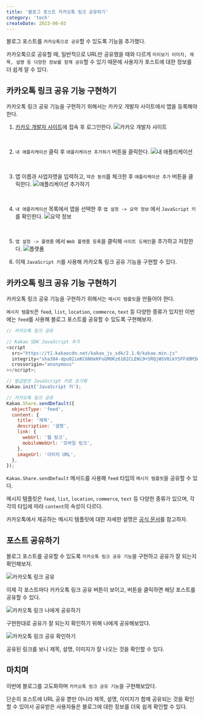 ```yaml
---
title: '블로그 포스트 카카오톡 링크 공유하기'
category: 'tech'
createDate: 2023-06-03
---
```


블로그 포스트를 `카카오톡으로 공유`할 수 있도록 기능을 추가했다.

카카오톡으로 공유할 때, 일반적으로 URL만 공유했을 때와 다르게 `미리보기 이미지, 제목, 설명 등 다양한 정보를 함께 공유`할 수 있기 때문에 사용자가 포스트에 대한 정보를 더 쉽게 알 수 있다.

## 카카오톡 링크 공유 기능 구현하기

카카오톡 링크 공유 기능을 구현하기 위해서는 카카오 개발자 사이트에서 앱을 등록해야 한다.

1. [카카오 개발자 사이트](https://developers.kakao.com/)에 접속 후 로그인한다.
   ![카카오 개발자 사이트](https://github.com/Jangyusu/yusu.log/assets/60203731/45fed04e-33c9-4563-a6e7-1f953945f57d)

<br/>

2. `내 애플리케이션` 클릭 후 `애플리케이션 추가하기` 버튼을 클릭한다.
   ![내 애플리케이션](https://github.com/Jangyusu/yusu.log/assets/60203731/2d3bea2d-7d57-4b3d-a0c3-de4dfc6b2379)

<br/>

3. 앱 이름과 사업자명을 입력하고, `약관 동의`를 체크한 후 `애플리케이션 추가` 버튼을 클릭한다.
   ![애플리케이션 추가하기](https://github.com/Jangyusu/yusu.log/assets/60203731/2bedfcd4-3c5f-41b1-be6c-0126e7b28838)

<br/>

4. `내 애플리케이션` 목록에서 앱을 선택한 후 `앱 설정 -> 요약 정보` 에서 `JavaScript 키`를 확인한다.
   ![요약 정보](https://github.com/Jangyusu/yusu.log/assets/60203731/3b0f4c9e-a4ff-4489-9afc-019f6592a70a)

<br/>

5. `앱 설정 -> 플랫폼` 에서 `Web 플랫폼 등록`을 클릭해 `사이트 도메인`을 추가하고 저장한다.
   ![플랫폼](https://github.com/Jangyusu/yusu.log/assets/60203731/58123ab0-d238-4ff1-9d40-3e9bba0733b3)

6. 이제 `JavaScript 키`를 사용해 카카오톡 링크 공유 기능을 구현할 수 있다.

## 카카오톡 링크 공유 기능 구현하기

카카오톡 링크 공유 기능을 구현하기 위해서는 `메시지 템플릿`을 만들어야 한다.

`메시지 템플릿`은 `feed`, `list`, `location`, `commerce`, `text` 등 다양한 종류가 있지만 이번에는 `feed`를 사용해 블로그 포스트를 공유할 수 있도록 구현해보자.

```javascript
// 카카오톡 링크 공유

// Kakao SDK JavaScript 추가
<script
  src="https://t1.kakaocdn.net/kakao_js_sdk/2.1.0/kakao.min.js"
  integrity="sha384-dpu02ieKC6NUeKFoGMOKz6102CLEWi9+5RQjWSV0ikYSFFd8M3Wp2reIcquJOemx"
  crossorigin="anonymous"
></script>;

// 발급받은 JavaScript 키로 초기화
Kakao.init('JavaScript 키');

// 카카오톡 링크 공유
Kakao.Share.sendDefault({
  objectType: 'feed',
  content: {
    title: '제목',
    description: '설명',
    link: {
      webUrl: '웹 링크',
      mobileWebUrl: '모바일 링크',
    },
    imageUrl: '이미지 URL',
  },
});
```

`Kakao.Share.sendDefault` 메서드를 사용해 `feed` 타입의 `메시지 템플릿`을 공유할 수 있다.

메시지 템플릿은 `feed`, `list`, `location`, `commerce`, `text` 등 다양한 종류가 있으며, 각각의 타입에 따라 `content`의 속성이 다르다.

카카오톡에서 제공하는 메시지 템플릿에 대한 자세한 설명은 [공식 문서](https://developers.kakao.com/docs/latest/ko/message/message-template)를 참고하자.

## 포스트 공유하기

블로그 포스트를 공유할 수 있도록 `카카오톡 링크 공유 기능`을 구현하고 공유가 잘 되는지 확인해보자.

![카카오톡 링크 공유](https://github.com/Jangyusu/yusu.log/assets/60203731/f642230b-cd06-4c81-b44b-004cb097a143)

이제 각 포스트마다 카카오톡 링크 공유 버튼이 보이고, 버튼을 클릭하면 해당 포스트를 공유할 수 있다.

![카카오톡 링크 나에게 공유하기](https://github.com/Jangyusu/yusu.log/assets/60203731/0e20bf4a-9fb9-4953-a92b-ed5a11790d60)

구현한대로 공유가 잘 되는지 확인하기 위해 나에게 공유해보았다.

![카카오톡 링크 공유 확인하기](https://github.com/Jangyusu/yusu.log/assets/60203731/ed119474-80d3-44cc-ab67-ebfac7e82dfa)

공유된 링크를 보니 제목, 설명, 이미지가 잘 나오는 것을 확인할 수 있다.

## 마치며

이번에 블로그를 고도화하며 `카카오톡 링크 공유 기능`을 구현해보았다.

단순히 포스트에 URL 공유 뿐만 아니라 제목, 설명, 이미지가 함께 공유되는 것을 확인할 수 있어서 공유받은 사용자들은 블로그에 대한 정보를 더욱 쉽게 확인할 수 있다.
